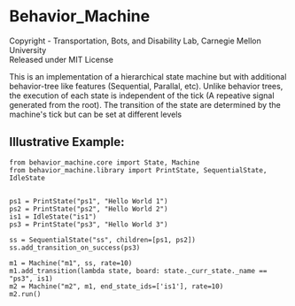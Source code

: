 # Behavior_Machine
Copyright - Transportation, Bots, and Disability Lab, Carnegie Mellon University  
Released under MIT License  

This is an implementation of a hierarchical state machine but with additional behavior-tree like features (Sequential, Parallal, etc). Unlike behavior trees, the execution of each state is independent of the tick (A repeative signal generated from the root). The transition of the state are determined by the machine's tick but can be set at different levels

## Illustrative Example:
```
from behavior_machine.core import State, Machine
from behavior_machine.library import PrintState, SequentialState, IdleState


ps1 = PrintState("ps1", "Hello World 1")
ps2 = PrintState("ps2", "Hello World 2")
is1 = IdleState("is1")
ps3 = PrintState("ps3", "Hello World 3")

ss = SequentialState("ss", children=[ps1, ps2])
ss.add_transition_on_success(ps3)

m1 = Machine("m1", ss, rate=10)
m1.add_transition(lambda state, board: state._curr_state._name == "ps3", is1)
m2 = Machine("m2", m1, end_state_ids=['is1'], rate=10)
m2.run()
```